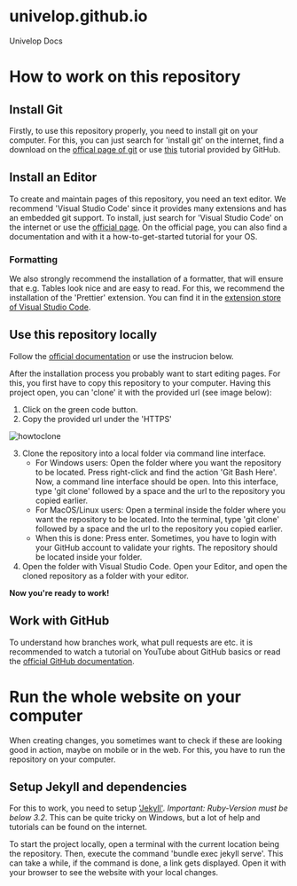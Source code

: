 # univelop.github.io

Univelop Docs

# How to work on this repository

## Install Git

Firstly, to use this repository properly, you need to install git on your computer.
For this, you can just search for 'install git' on the internet, find a download on the [offical page of git](https://git-scm.com/) or use [this](https://github.com/git-guides/install-git) tutorial provided by GitHub.

## Install an Editor

To create and maintain pages of this repository, you need an text editor. We recommend 'Visual Studio Code' since it provides many extensions and has an embedded git support.
To install, just search for 'Visual Studio Code' on the internet or use the [official page](https://code.visualstudio.com/).
On the official page, you can also find a documentation and with it a how-to-get-started tutorial for your OS.

### Formatting

We also strongly recommend the installation of a formatter, that will ensure that e.g. Tables look nice and are easy to read. For this, we recommend the installation of the 'Prettier' extension. You can find it in the [extension store of Visual Studio Code](https://marketplace.visualstudio.com/items?itemName=esbenp.prettier-vscode).

## Use this repository locally

Follow the [official documentation](https://docs.github.com/en/repositories/creating-and-managing-repositories/cloning-a-repository) or use the instrucion below.

After the installation process you probably want to start editing pages. For this, you first have to copy this repository to your computer.
Having this project open, you can 'clone' it with the provided url (see image below):

1. Click on the green code button.
2. Copy the provided url under the 'HTTPS'

![howtoclone](https://github.com/univelop/univelop.github.io/assets/81417798/7f9bad65-058b-4b52-aca0-1fc009ed116e)

3. Clone the repository into a local folder via command line interface.
    - For Windows users: Open the folder where you want the repository to be located. Press right-click and find the action 'Git Bash Here'. Now, a command line interface should be open. Into this interface, type 'git clone' followed by a space and the url to the repository you copied earlier.
    - For MacOS/Linux users: Open a terminal inside the folder where you want the repository to be located. Into the terminal, type 'git clone' followed by a space and the url to the repository you copied earlier.
    - When this is done: Press enter. Sometimes, you have to login with your GitHub account to validate your rights. The repository should be located inside your folder.
4. Open the folder with Visual Studio Code. Open your Editor, and open the cloned repository as a folder with your editor.

**Now you're ready to work!**

## Work with GitHub

To understand how branches work, what pull requests are etc. it is recommended to watch a tutorial on YouTube about GitHub basics or read the [official GitHub documentation](https://docs.github.com/en).

# Run the whole website on your computer

When creating changes, you sometimes want to check if these are looking good in action, maybe on mobile or in the web. For this, you have to run the repository on your computer.

## Setup Jekyll and dependencies

For this to work, you need to setup ['Jekyll'](https://jekyllrb.com/docs/). _Important: Ruby-Version must be below 3.2_. This can be quite tricky on Windows, but a lot of help and tutorials can be found on the internet.

To start the project locally, open a terminal with the current location being the repository.
Then, execute the command 'bundle exec jekyll serve'. This can take a while, if the command is done, a link gets displayed.
Open it with your browser to see the website with your local changes.
